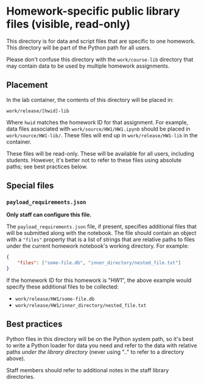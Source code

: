 
# Homework-specific public library files (visible, read-only)

This directory is for data and script files that are specific to one homework. 
This directory will be part of the Python path for all users.

Please don't confuse this directory with the `work/course-lib` directory that may contain data to be used by multiple homework assignments.

## Placement

In the lab container, the contents of this directory will be placed in:

```
work/release/[hwid]-lib
```

Where `hwid` matches the homework ID for that assignment. For example, data files associated with `work/source/HW1/HW1.ipynb` should be placed in `work/source/HW1-lib/`. These files will end up in `work/release/HW1-lib` in the container.

These files will be read-only. These will be available for all users, including students. However, it's better not to refer to these files using absolute paths; see best practices below.

## Special files

### `payload_requirements.json`

**Only staff can configure this file.**

The `payload_requirements.json` file, if present, specifies additional files that will be submitted along with the notebook. The file should contain an object with a `"files"` property that is a list of strings that are relative paths to files under the current homework notebook's working directory. For example:

```json
{
    "files": ["some-file.db", "inner_directory/nested_file.txt"]
}
```

If the homework ID for this homework is "HW1", the above example would specify these additional files to be collected:

- `work/release/HW1/some-file.db`
- `work/release/HW1/inner_directory/nested_file.txt`

## Best practices

Python files in this directory will be on the Python system path, so it's best to write a Python loader for data you need and refer to the data with relative paths *under the library directory* (never using ".." to refer to a directory above).

Staff members should refer to additional notes in the staff library directories.

